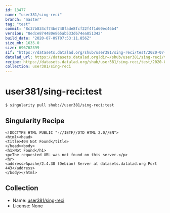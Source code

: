```yaml
---
id: 13477
name: "user381/sing-reci"
branch: "master"
tag: "test"
commit: "8c37b834cf74be748fade8fcf22f4f1d60ec46b4"
version: "8edce874480e865ab533d674ea851342"
build_date: "2020-07-09T07:53:11.856Z"
size_mb: 1635.0
size: 696762399
sif: "https://datasets.datalad.org/shub/user381/sing-reci/test/2020-07-09-8c37b834-8edce874/8edce874480e865ab533d674ea851342.sif"
datalad_url: https://datasets.datalad.org?dir=/shub/user381/sing-reci/test/2020-07-09-8c37b834-8edce874/
recipe: https://datasets.datalad.org/shub/user381/sing-reci/test/2020-07-09-8c37b834-8edce874/Singularity
collection: user381/sing-reci
---
```


# user381/sing-reci:test

```bash
$ singularity pull shub://user381/sing-reci:test
```

## Singularity Recipe

```singularity
<!DOCTYPE HTML PUBLIC "-//IETF//DTD HTML 2.0//EN">
<html><head>
<title>404 Not Found</title>
</head><body>
<h1>Not Found</h1>
<p>The requested URL was not found on this server.</p>
<hr>
<address>Apache/2.4.38 (Debian) Server at datasets.datalad.org Port 443</address>
</body></html>
```

## Collection

 - Name: [user381/sing-reci](https://github.com/user381/sing-reci)
 - License: None

